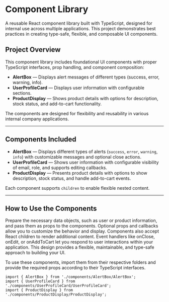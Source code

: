 # Component Library

A reusable React component library built with TypeScript, designed for internal use across multiple applications. This project demonstrates best practices in creating type-safe, flexible, and composable UI components.

## Project Overview

This component library includes foundational UI components with proper TypeScript interfaces, prop handling, and component composition:

- **AlertBox** — Displays alert messages of different types (success, error, warning, info).
- **UserProfileCard** — Displays user information with configurable sections.
- **ProductDisplay** — Shows product details with options for description, stock status, and add-to-cart functionality.

The components are designed for flexibility and reusability in various internal company applications.

---

## Components Included

- **AlertBox** — Displays different types of alerts (`success`, `error`, `warning`, `info`) with customizable messages and optional close actions.
- **UserProfileCard** — Shows user information with configurable visibility of email, role, and supports editing callbacks.
- **ProductDisplay** — Presents product details with options to show description, stock status, and handle add-to-cart events.

Each component supports `children` to enable flexible nested content.

---

## How to Use the Components

Prepare the necessary data objects, such as user or product information, and pass them as props to the components. Optional props and callbacks allow you to customize the behavior and display. Components also accept React children to render additional content. Event handlers like onClose, onEdit, or onAddToCart let you respond to user interactions within your application. This design provides a flexible, maintainable, and type-safe approach to building your UI.

To use these components, import them from their respective folders and provide the required props according to their TypeScript interfaces. 
```tsx
import { AlertBox } from './components/AlertBox/AlertBox';
import { UserProfileCard } from './components/UserProfileCard/UserProfileCard';
import { ProductDisplay } from './components/ProductDisplay/ProductDisplay';


